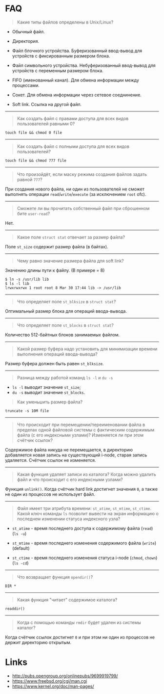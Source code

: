 # FAQ

> Какие типы файлов определены в Unix/Linux?

* Обычный файл.

* Директория.

* Файл блочного устройства. Буферизованный ввод-вывод для устройств с фиксированным размером блока.

* Файл символьного устройства. Небуферизованный ввод-вывод для устройств с переменным размером блока.

* FIFO (именованный канал). Для обмена информации между процессами.

* Сокет. Для обмена информации через сетевое соеднинение.

* Soft link. Ссылка на другой файл.

---

> Как создать файл с правами доступа для всех видов пользователей равными 0?

```
touch file && chmod 0 file
```

---

> Как создать файл с полными доступа для всех видов пользователей?

```
touch file && chmod 777 file
```

---

> Что произойдёт, если маску режима создания файлов задать равной `777`?

При создания нового файла, ни один из пользователей не сможет выполнять операции `read`/`write`/`execute` (за исключением `root` ofc).

---

> Сможете ли вы прочитать собственный файл при сброшенном бите `user-read`?

Нет.

---

> Какое поле `struct stat` отвечает за размер файла?

Поле `st_size` содержит размер файла (в байтах).

---

> Чему равно значение размера файла для soft link?

Значению длины пути к файлу. (В примере = 8)

```
$ ln -s /usr/lib lib
$ ls -l lib
lrwxrwxrwx 1 root root 8 Mar 30 17:44 lib -> /usr/lib
```

---

> Что определяет поле `st_blksize` в `struct stat`?

Оптимальный размер блока для операций ввода-вывода.

---

> Что определяет поле `st_blocks` в `struct stat`?

Количество 512-байтных блоков занимаемых файлом.

---

> Какой размер буфера надо установить для минимизации времени выполнения операций ввода-вывода?

Размер буфера должен быть равен `st_blksize`.

---

> Разница между работой команд `ls -l` и `du -s`

- `ls -l` выводит значение `st_size`;
- `du -s` выводит значение `st_blocks`.

> Как уменьшить размер файла?

`truncate -s 10M file`

---

> Что происходит при перемещении/переименовании файла в пределах одной файловой системы с фактическим содержимым файла (с его индексными узлами)? Изменяется ли при этом счётчик ссылок?

Содержимое файла никуда не перемещается, в директорию добавляется новая запись на существующий i-node, старая запись удаляется. Счётчик ссылок не изменяется.

---

> Какая функция удаляет записи из каталога? Когда можно удалить файл и что происходит с его индексными узлами?

Функция `unlink()`. Когда счётчик hard link достигнет значения `0`, а также не один из процессов не использует файл.

---

> Файл имеет три атрибута времени: `st_atime`, `st_mtime`, `st_ctime`. Какой ключ команды `ls` позволит вывести на экран информацию о последнем изменении статуса индексного узла?

* `st_atime` - время последнего доступа к содержимому файла (`read`) (`ls -u`)

* `st_mtime` - время последнего изменения содержимого файла (`write`) (default)

* `st_ctime` - время последнего изменения статуса i-node (`chmod`, `chown`) (`ls -cd`)

---

> Что возвращает функция `opendir()`?

`DIR *`

---

> Какая функция "читает" содержимое каталога?

```
readdir()
```
---

> Когда с помощью команды `rmdir` будет удален из системы каталог?

Когда счётчик ссылок достигнет `0` и при этом ни один из процессов не держит директорию открытым.

# Links
- http://pubs.opengroup.org/onlinepubs/9699919799/
- https://www.freebsd.org/cgi/man.cgi
- https://www.kernel.org/doc/man-pages/